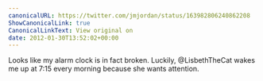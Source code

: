 ```yaml
---
canonicalURL: https://twitter.com/jmjordan/status/163982806240862208
ShowCanonicalLink: true
CanonicalLinkText: View original on
date: 2012-01-30T13:52:02+00:00
---
```

Looks like my alarm clock is in fact broken. Luckily, @LisbethTheCat wakes me up at 7:15 every morning because she wants attention.